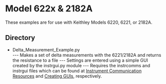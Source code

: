 
# Model 622x & 2182A

These examples are for use with Keithley Models 6220, 6221, or 2182A. 

## Directory

[comment]: **[General](./directory)**  

* Delta_Measurement_Example.py<br>
--- Makes a set of delta measurements with the 6221/2182A and returns the resistance to a file
--- Settings are entered using a simple GUI created by the instrgui.py module
--- Requires the instrcomms and instrgui files which can be found at [Instrument Communication Resources](../Instrument_Communication_Resouces) and [Creating GUIs](../Creating_GUIs), respectively.
